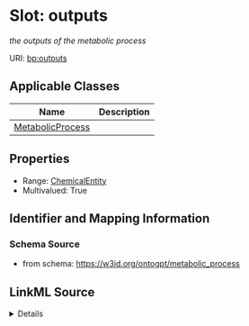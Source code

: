 # Slot: outputs
_the outputs of the metabolic process_


URI: [bp:outputs](http://w3id.org/ontogpt/metabolic-process-templateoutputs)



<!-- no inheritance hierarchy -->




## Applicable Classes

| Name | Description |
| --- | --- |
[MetabolicProcess](MetabolicProcess.md) | 






## Properties

* Range: [ChemicalEntity](ChemicalEntity.md)
* Multivalued: True








## Identifier and Mapping Information







### Schema Source


* from schema: https://w3id.org/ontogpt/metabolic_process




## LinkML Source

<details>
```yaml
name: outputs
description: the outputs of the metabolic process
from_schema: https://w3id.org/ontogpt/metabolic_process
rank: 1000
multivalued: true
alias: outputs
owner: MetabolicProcess
domain_of:
- MetabolicProcess
range: ChemicalEntity

```
</details>